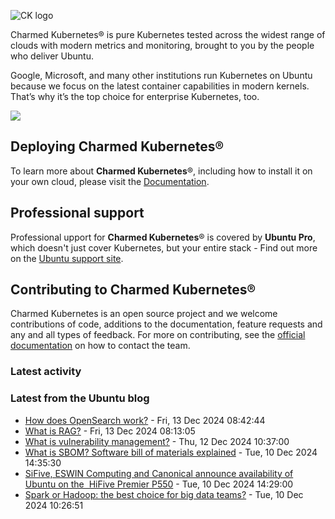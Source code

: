 ![CK logo](https://assets.ubuntu.com/v1/451d4cf4-Charmed+Kubernetes_RGB_onWhite_2022.svg)

Charmed Kubernetes® is pure Kubernetes tested across the widest range of clouds with modern metrics and monitoring, brought to you by the people who deliver Ubuntu.

Google, Microsoft, and many other institutions run Kubernetes on Ubuntu because we focus on the latest container capabilities in modern kernels. That’s why it’s the top choice for enterprise Kubernetes, too.

![](https://assets.ubuntu.com/v1/843c77b6-juju-at-a-glace.svg)

## Deploying Charmed Kubernetes®

To learn more about **Charmed Kubernetes**®, including how to install it on your own cloud, please visit the [Documentation][docs].

## Professional support

Professional upport for **Charmed Kubernetes**® is covered by **Ubuntu Pro**, which doesn't just cover Kubernetes, but your entire stack - Find out more on the [Ubuntu support site](https://ubuntu.com/support).

## Contributing to Charmed Kubernetes®

Charmed Kubernetes is an open source project and we welcome contributions of code, additions to the documentation, feature requests and any and all types of feedback. For more on contributing, see the [official documentation][get-in-touch] on how to contact the team.

<!-- LINKS -->
[docs]: https://ubuntu.com/kubernetes/docs
[get-in-touch]: https://ubuntu.com/kubernetes/docs/get-in-touch

### Latest activity

<!-- activity starts -->

<!-- activity ends -->

<!-- roadmap starts -->

<!-- roadmap ends -->

### Latest from the Ubuntu blog

<!-- blog starts -->
* [How does OpenSearch work?](https://ubuntu.com//blog/how-does-opensearch-work) - Fri, 13 Dec 2024 08:42:44 
* [What is RAG?](https://ubuntu.com//blog/what-is-rag-explained) - Fri, 13 Dec 2024 08:13:05 
* [What is vulnerability management?](https://ubuntu.com//blog/what-is-vulnerability-management) - Thu, 12 Dec 2024 10:37:00 
* [What is SBOM? Software bill of materials explained](https://ubuntu.com//blog/what-is-sbom-software-bill-of-materials-explained) - Tue, 10 Dec 2024 14:35:30 
* [SiFive, ESWIN Computing and Canonical announce availability of Ubuntu on the  HiFive Premier P550](https://ubuntu.com//blog/sifive-eswin-computing-and-canonical-announce-availability-of-ubuntu-on-the-hifive-premier-p550) - Tue, 10 Dec 2024 14:29:00 
* [Spark or Hadoop: the best choice for big data teams?](https://ubuntu.com//blog/spark-or-hadoop-the-best-choice-for-big-data-teams) - Tue, 10 Dec 2024 10:26:51 
<!-- blog ends -->
